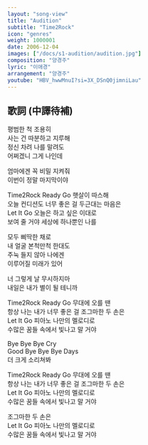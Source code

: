 ```yaml
---
layout: "song-view"
title: "Audition"
subtitle: "Time2Rock"
icon: "genres"
weight: 1000001
date: 2006-12-04
images: ["/docs/s1-audition/audition.jpg"]
composition: "양경주"
lyric: "이애경"
arrangement: "양경주"
youtube: "HBV_hwwMnuI?si=3X_DSnQ0jimniLau"
---
```


## 歌詞 (中譯待補)

평범한 척 조용히  
사는 건 따분하고 지루해  
정신 차려 나를 말려도  
어쩌겠니 그게 나인데  

엄마에겐 꼭 비밀 지켜줘  
이번이 정말 마지막이야  

Time2Rock Ready Go 햇살이 따스해  
오늘 컨디션도 너무 좋은 걸 두근대는 마음은  
Let It Go 오늘은 하고 싶은 이대로  
보여 줄 거야 세상에 하나뿐인 나를  

모두 삐딱한 채로  
내 얼굴 본척만척 한대도  
주눅 들지 않아 나에겐  
이루어질 미래가 있어  

너 그렇게 날 무시하지마  
내일은 내가 별이 될 테니까  

Time2Rock Ready Go 무대에 오를 땐  
항상 나는 내가 너무 좋은 걸 조그마한 두 손은  
Let It Go 피아노 나만의 멜로디로  
수많은 꿈들 속에서 빛나고 말 거야  

Bye Bye Bye Cry  
Good Bye Bye Bye Days  
더 크게 소리쳐봐  

Time2Rock Ready Go 무대에 오를 땐  
항상 나는 내가 너무 좋은 걸 조그마한 두 손은  
Let It Go 피아노 나만의 멜로디로  
수많은 꿈들 속에서 빛나고 말 거야  

조그마한 두 손은  
Let It Go 피아노 나만의 멜로디로  
수많은 꿈들 속에서 빛나고 말 거야  

